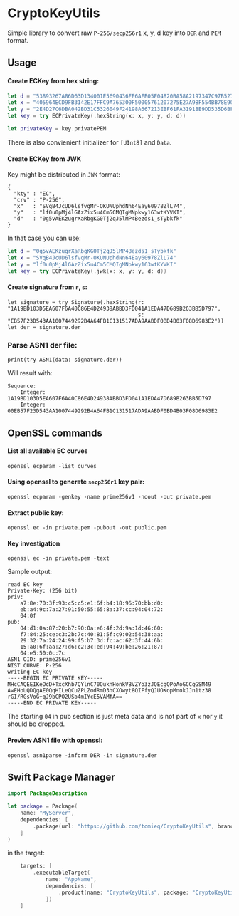 # CryptoKeyUtils

Simple library to convert raw `P-256/secp256r1` x, y, d key into `DER` and `PEM` format.

## Usage

#### Create ECKey from hex string:
```swift
let d = "53893267A86D63D134001E5690436FE6AFB05F04820BA58A2197347C97B5279A"
let x = "405964ECD9FB3142E17FFC9A765300F50005761207275E27A98F554BB78E904B"
let y = "2E4D27C6DBA042BD31C5326049F24198A667213EBF61FA31918E9DD535D6BF7B"
let key = try ECPrivateKey(.hexString(x: x, y: y, d: d))

let privateKey = key.privatePEM
```

There is also convienient initializer for `[UInt8]` and `Data`.

#### Create ECKey from JWK

Key might be distributed in `JWK` format:
```
{
  "kty" : "EC",
  "crv" : "P-256",
  "x"   : "SVqB4JcUD6lsfvqMr-OKUNUphdNn64Eay60978ZlL74",
  "y"   : "lf0u0pMj4lGAzZix5u4Cm5CMQIgMNpkwy163wtKYVKI",
  "d"   : "0g5vAEKzugrXaRbgKG0Tj2qJ5lMP4Bezds1_sTybkfk"
}
```
In that case you can use:
```swift
let d = "0g5vAEKzugrXaRbgKG0Tj2qJ5lMP4Bezds1_sTybkfk"
let x = "SVqB4JcUD6lsfvqMr-OKUNUphdNn64Eay60978ZlL74"
let y = "lf0u0pMj4lGAzZix5u4Cm5CMQIgMNpkwy163wtKYVKI"
let key = try ECPrivateKey(.jwk(x: x, y: y, d: d))
```

#### Create signature from `r`, `s`:
```
let signature = try Signature(.hexString(r: "1A19BD103D5EA607F6A40C86E4D24938ABBD3FD041A1EDA47D689B263BB5D797",
                                         s: "EB57F23D543AA1007449292B4A64FB1C131517ADA9AABDF0BD4B03F08D6983E2"))
let der = signature.der
```
### Parse ASN1 der file:
```
print(try ASN1(data: signature.der))
```
Will result with:
```
Sequence:
    Integer: 1A19BD103D5EA607F6A40C86E4D24938ABBD3FD041A1EDA47D689B263BB5D797
    Integer: 00EB57F23D543AA1007449292B4A64FB1C131517ADA9AABDF0BD4B03F08D6983E2
```
## OpenSSL commands

#### List all available EC curves
```
openssl ecparam -list_curves
```
#### Using openssl to generate `secp256r1` key pair:
```
openssl ecparam -genkey -name prime256v1 -noout -out private.pem
```
#### Extract public key:
```
openssl ec -in private.pem -pubout -out public.pem
```
#### Key investigation
```
openssl ec -in private.pem -text
```
Sample output:
```
read EC key
Private-Key: (256 bit)
priv:
    a7:8e:70:3f:93:c5:c5:e1:6f:b4:18:96:70:bb:d0:
    eb:a4:9c:7a:27:91:50:55:65:8a:37:cc:94:04:72:
    04:0f
pub:
    04:d1:0a:87:20:b7:90:0a:e6:4f:2d:9a:1d:46:60:
    f7:84:25:ce:c3:2b:7c:40:81:5f:c9:02:54:38:aa:
    29:32:7a:24:24:99:f5:b7:3d:fc:ac:62:3f:44:6b:
    15:a0:6f:aa:27:d6:c2:3c:ed:94:49:be:26:21:87:
    04:e5:50:0c:7c
ASN1 OID: prime256v1
NIST CURVE: P-256
writing EC key
-----BEGIN EC PRIVATE KEY-----
MHcCAQEEIKeOcD+TxcXhb7QYlnC70OuknHonkVBVZYo3zJQEcgQPoAoGCCqGSM49
AwEHoUQDQgAE0QqHILeQCuZPLZodRmD3hCXOwyt8QIFfyQJUOKopMnokJJn1tz38
rGI/RGsVoG+qJ9bCPO2USb4mIYcE5VAMfA==
-----END EC PRIVATE KEY-----
```
The starting `04` in pub section is just meta data and is not part of `x` nor `y` it should be dropped.

#### Preview ASN1 file with openssl:
```
openssl asn1parse -inform DER -in signature.der
```
## Swift Package Manager
```swift
import PackageDescription

let package = Package(
    name: "MyServer",
    dependencies: [
        .package(url: "https://github.com/tomieq/CryptoKeyUtils", branch: "master")
    ]
)
```
in the target:
```swift
    targets: [
        .executableTarget(
            name: "AppName",
            dependencies: [
                .product(name: "CryptoKeyUtils", package: "CryptoKeyUtils")
            ])
    ]
```
